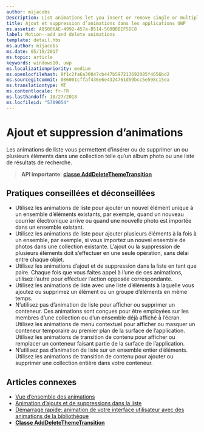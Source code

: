 ```yaml
---
author: mijacobs
Description: List animations let you insert or remove single or multiple items from a collection, such as a photo album or a list of search results.
title: Ajout et suppression d’animations dans les applications UWP
ms.assetid: A85006AE-4992-457a-B514-500B8BEF5DC8
label: Motion--add and delete animations
template: detail.hbs
ms.author: mijacobs
ms.date: 05/19/2017
ms.topic: article
keywords: windows10, uwp
ms.localizationpriority: medium
ms.openlocfilehash: 9f1c2fa6a30047cb447b597213692085f4656bd2
ms.sourcegitcommit: 086001cffaf436e6e4324761d59bcc5e598c15ea
ms.translationtype: MT
ms.contentlocale: fr-FR
ms.lasthandoff: 10/27/2018
ms.locfileid: "5709054"
---
```

# <a name="add-and-delete-animations"></a>Ajout et suppression d’animations



Les animations de liste vous permettent d’insérer ou de supprimer un ou plusieurs éléments dans une collection telle qu’un album photo ou une liste de résultats de recherche.

> **API importante**: [**classe AddDeleteThemeTransition**](https://msdn.microsoft.com/library/windows/apps/br243048)


## <a name="dos-and-donts"></a>Pratiques conseillées et déconseillées


-   Utilisez les animations de liste pour ajouter un nouvel élément unique à un ensemble d’éléments existants, par exemple, quand un nouveau courrier électronique arrive ou quand une nouvelle photo est importée dans un ensemble existant.
-   Utilisez les animations de liste pour ajouter plusieurs éléments à la fois à un ensemble, par exemple, si vous importez un nouvel ensemble de photos dans une collection existante. L’ajout ou la suppression de plusieurs éléments doit s’effectuer en une seule opération, sans délai entre chaque objet.
-   Utilisez les animations d’ajout et de suppression dans la liste en tant que paire. Chaque fois que vous faites appel à l’une de ces animations, utilisez l’autre pour effectuer l’action opposée correspondante.
-   Utilisez les animations de liste avec une liste d’éléments à laquelle vous ajoutez ou supprimez un élément ou un groupe d’éléments en même temps.
-   N’utilisez pas d’animation de liste pour afficher ou supprimer un conteneur. Ces animations sont conçues pour être employées sur les membres d’une collection ou d’un ensemble déjà affiché à l’écran. Utilisez les animations de menu contextuel pour afficher ou masquer un conteneur temporaire au premier plan de la surface de l’application. Utilisez les animations de transition de contenu pour afficher ou remplacer un conteneur faisant partie de la surface de l’application.
-   N’utilisez pas d’animation de liste sur un ensemble entier d’éléments. Utilisez les animations de transition de contenu pour ajouter ou supprimer une collection entière dans votre conteneur.



## <a name="related-articles"></a>Articles connexes

* [Vue d’ensemble des animations](https://msdn.microsoft.com/library/windows/apps/mt187350)
* [Animation d’ajouts et de suppressions dans la liste](https://msdn.microsoft.com/library/windows/apps/xaml/jj649430)
* [Démarrage rapide: animation de votre interface utilisateur avec des animations de la bibliothèque](https://msdn.microsoft.com/library/windows/apps/xaml/hh452703)
* [**Classe AddDeleteThemeTransition**](https://msdn.microsoft.com/library/windows/apps/br243048)

 

 




